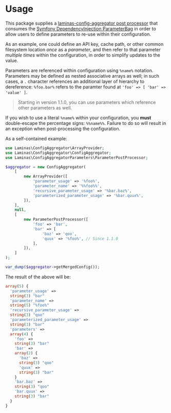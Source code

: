 # Usage

This package supplies a [laminas-config-aggregator post processor](https://docs.laminas.dev/laminas-config-aggregator/config-post-processors/)
that consumes the [Symfony DependencyInjection ParameterBag](https://symfony.com/doc/current/configuration/using_parameters_in_dic.html)
in order to allow users to define parameters to re-use within their
configuration.

As an example, one could define an API key, cache path, or other common
filesystem location _once_ as a _parameter_, and then refer to that parameter
_multiple times_ within the configuration, in order to simplify updates to the
value.

Parameters are referenced within configuration using `%name%` notation.
Parameters may be defined as nested associative arrays as well; in such cases, a
`.` character references an additional layer of hierarchy to dereference:
`%foo.bar%` refers to the paramter found at `'foo' => [ 'bar' => 'value' ]`.

> Starting in version 1.1.0, you can use parameters which reference other
> parameters as well.

If you wish to use a literal `%name%` within your configuration, you **must**
double-escape the percentage signs: `%%name%%`. Failure to do so will result in
an exception when post-processing the configuration.

As a self-contained example:

```php
use Laminas\ConfigAggregator\ArrayProvider;
use Laminas\ConfigAggregator\ConfigAggregator;
use Laminas\ConfigAggregatorParameters\ParameterPostProcessor;

$aggregator = new ConfigAggregator(
    [
        new ArrayProvider([
            'parameter_usage' => '%foo%',
            'parameter_name' => '%%foo%%',
            'recursive_parameter_usage' => '%bar.baz%',
            'parameterized_parameter_usage' => '%bar.quux%',
        ]),
    ],
    null,
    [
        new ParameterPostProcessor([
            'foo' => 'bar',
            'bar' => [
                'baz' => 'qoo',
                'quux' => '%foo%', // Since 1.1.0
            ],
        ]),
    ]
);

var_dump($aggregator->getMergedConfig());
```

The result of the above will be:

```php
array(5) {
  'parameter_usage' =>
  string(3) "bar"
  'parameter_name' =>
  string(5) "%foo%"
  'recursive_parameter_usage' =>
  string(3) "qoo"
  'parameterized_parameter_usage' =>
  string(3) "bar"
  'parameters' =>
  array(4) {
    'foo' =>
    string(3) "bar"
    'bar' =>
    array(2) {
      'baz' =>
      string(3) "qoo"
      'quux' =>
      string(3) "bar"
    }
    'bar.baz' =>
    string(3) "qoo"
    'bar.quux' =>
    string(3) "bar"
  }
}
```
